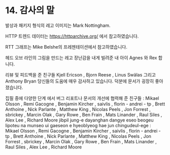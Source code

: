 # 14. 감사의 말

발상과 패키지 형식의 레고 이미지는 Mark Nottingham.

HTTP 트렌드 데이터는 https://httparchive.org/ 에서 참고하였습니다.

RTT 그래프는 Mike Belshe의 프레젠테이션에서 참고하였습니다.

헤드 오브 라인의 그림을 만드는 레고 장난감을 내게 빌려준 내 아이 Agnes 와 Rex 합니다.

리뷰 및 피드백을 준 친구들 Kjell Ericson , Bjorn Reese , Linus Swälas 그리고 Anthony Bryan
당신들의 도움에 매우 감사하고 있습니다. 덕분에 문서가 굉장히 좋아졌습니다.

집필 중에 다양한 단계 에서 버그 리포트나 문서의 개선에 협력해 준 친구들 : Mikael Olsson , Remi Gacogne , Benjamin Kircher , saivlis , florin - andrei - tp , Brett Anthoine , Nick Parlante , Matthew King , Nicolas Peels , Jon Forrest , sbrickey , Marcin Olak , Gary Rowe , Ben Frain , Mats Linander , Raul Siles , Alex Lee , Richard Moore
jibpil jung-e dayanghan dangye eseo beogeu lipoteu na munseo ui gaeseon e hyeoblyeog hae jun chingudeul-ege : Mikael Olsson , Remi Gacogne , Benjamin Kircher , saivlis , florin - andrei - tp , Brett Anthoine , Nick Parlante , Matthew King , Nicolas Peels , Jon Forrest , sbrickey , Marcin Olak , Gary Rowe , Ben Frain , Mats Linander , Raul Siles , Alex Lee , Richard Moore
